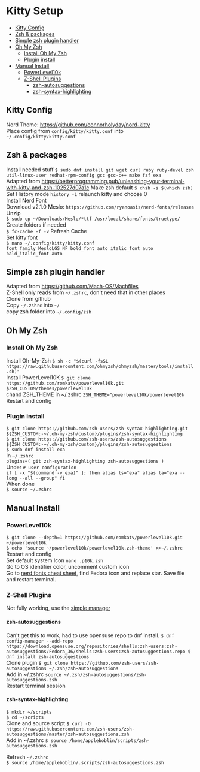 # Kitty Setup

<!-- TOC -->
- [Kitty Config](#kitty-config)
- [Zsh & packages](#zsh--packages)
- [Simple zsh plugin handler](#simple-zsh-plugin-handler)
- [Oh My Zsh](#oh-my-zsh)
    - [Install Oh My Zsh](#install-oh-my-zsh)
    - [Plugin install](#plugin-install)
- [Manual Install](#manual-install)
    - [PowerLevel10k](#powerlevel10k)
    - [Z-Shell Plugins](#z-shell-plugins)
        - [zsh-autosuggestions](#zsh-autosuggestions)
        - [zsh-syntax-highlighting](#zsh-syntax-highlighting)
<!-- /TOC -->

## Kitty Config

Nord Theme: https://github.com/connorholyday/nord-kitty  
Place config from `config/kitty/kitty.conf` into `~/.config/kitty/kitty.conf`

## Zsh & packages

Install needed stuff `$ sudo dnf install git wget curl ruby ruby-devel zsh util-linux-user redhat-rpm-config gcc gcc-c++ make fzf exa`  
Adapted from https://betterprogramming.pub/unleashing-your-terminal-with-kitty-and-zsh-102527d07a1c
Make zsh default `$ chsh -s $(which zsh)`  
Set History mode `history -i`
relaunch kitty and choose 0  
Install Nerd Font  
Download v2.1.0 Meslo: `https://github.com/ryanoasis/nerd-fonts/releases`  
Unzip  
`$ sudo cp ~/Downloads/Meslo/*ttf /usr/local/share/fonts/truetype/` Create folders if needed  
`$ fc-cache -f -v` Refresh Cache  
Set kitty font  
`$ nano ~/.config/kitty/kitty.conf`  
`font_family MesloLGS NF bold_font auto italic_font auto bald_italic_font auto`

## Simple zsh plugin handler

Adapted from https://github.com/Mach-OS/Machfiles  
Z-Shell only reads from `~/.zshrc`, don't need that in other places  
Clone from github  
Copy `~/.zshrc` into `~/`  
copy zsh folder into `~/.config/zsh`

## Oh My Zsh

### Install Oh My Zsh

Install Oh-My-Zsh `$ sh -c "$(curl -fsSL https://raw.githubusercontent.com/ohmyzsh/ohmyzsh/master/tools/install.sh)"`  
Install PowerLevel10K `$ git clone https://github.com/romkatv/powerlevel10k.git $ZSH_CUSTOM/themes/powerlevel10k`  
chand ZSH_THEME in ~/.zshrc `ZSH_THEME="powerlevel10k/powerlevel10k`  
Restart and config

### Plugin install

`$ git clone https://github.com/zsh-users/zsh-syntax-highlighting.git ${ZSH_CUSTOM:-~/.oh-my-zsh/custom}/plugins/zsh-syntax-highlighting`  
`$ git clone https://github.com/zsh-users/zsh-autosuggestions ${ZSH_CUSTOM:-~/.oh-my-zsh/custom}/plugins/zsh-autosuggestions`  
`$ sudo dnf install exa`  
In `~/.zshrc`  
`plugins=( git zsh-syntax-highlighting zsh-autosuggestions )`  
Under `# user configuration`  
`if [ -x "$(command -v exa)" ]; then alias ls="exa" alias la="exa --long --all --group" fi`  
When done  
`$ source ~/.zshrc`

## Manual Install

### PowerLevel10k

`$ git clone --depth=1 https://github.com/romkatv/powerlevel10k.git ~/powerlevel10k`  
`$ echo 'source ~/powerlevel10k/powerlevel10k.zsh-theme' >>~/.zshrc`  
Restart and config  
Set default system Icon `nano .p10k.zsh`  
Go to OS identifier color, uncomment custom icon  
Go to [nerd fonts cheat sheet](https://www.nerdfonts.com/cheat-sheet), find Fedora icon and replace star. Save file and restart terminal.

### Z-Shell Plugins

Not fully working, use the [simple manager](https://github.com/Mach-OS/Machfiles)

#### zsh-autosuggestions

Can't get this to work, had to use opensuse repo to dnf install. `$ dnf config-manager --add-repo https://download.opensuse.org/repositories/shells:zsh-users:zsh-autosuggestions/Fedora_36/shells:zsh-users:zsh-autosuggestions.repo $ dnf install zsh-autosuggestions`  
Clone plugin `$ git clone https://github.com/zsh-users/zsh-autosuggestions ~/.zsh/zsh-autosuggestions`  
Add in ~/.zshrc `source ~/.zsh/zsh-autosuggestions/zsh-autosuggestions.zsh`  
Restart terminal session

#### zsh-syntax-highlighting

`$ mkdir ~/scripts`  
`$ cd ~/scripts`  
Clone and source script `$ curl -O https://raw.githubusercontent.com/zsh-users/zsh-autosuggestions/master/zsh-autosuggestions.zsh`  
Add in ~/.zshrc `$ source /home/appleboblin/scripts/zsh-autosuggestions.zsh`

Refresh `~/.zshrc`  
`$ source /home/appleboblin/.scripts/zsh-autosuggestions.zsh`
